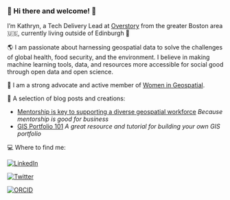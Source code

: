 ### :star2: Hi there and welcome! :star2:

I’m Kathryn, a Tech Delivery Lead at [Overstory](https://www.overstory.com) from the greater Boston area :us:, currently living outside of Edinburgh 🏴󠁧󠁢󠁳󠁣󠁴󠁿

:earth_americas: I am passionate about harnessing geospatial data to solve the challenges of global health, food security, and the environment. I believe in making machine learning tools, data, and resources more accessible for social good through open data and open science.

:woman: I am a strong advocate and active member of [Women in Geospatial](https://womeningeospatial.org/). 

:speech_balloon: A selection of blog posts and creations: 
- [Mentorship is key to supporting a diverse geospatial workforce](https://developmentseed.org/blog/2023-01-10-mentorship) _Because mentorship is good for business_
- [GIS Portfolio 101](https://gis-portfolio-101-women-in-geo.hub.arcgis.com/) _A great resource and tutorial for building your own GIS portfolio_

:computer: Where to find me: 

[![LinkedIn](https://img.shields.io/badge/LinkedIn-blue?logo=linkedin&logoColor=white&style=for-the-badge)](https://www.linkedin.com/in/kathryn-berger-3a71941b/)

[![Twitter](https://img.shields.io/badge/twitter-%230077B5.svg?&style=for-the-badge&logo=twitter&logoColor=white&color=00acee)](https://www.twitter.com/@kathrynaberger)

[![ORCID](https://img.shields.io/badge/ORCID-0000--0002--4245--2318-green?logo=orcid)](https://orcid.org/0000-0001-9731-6519)

